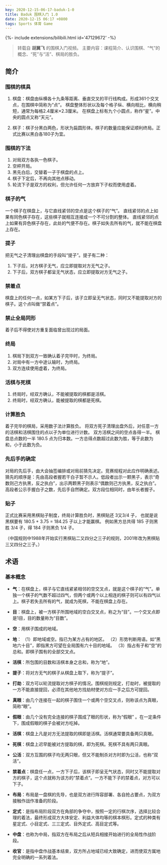```yaml
---
key: 2020-12-15-06-17-baduk-1-0
title: Baduk 围棋入门 1.0
date: 2020-12-15 06:17 +0800
tags: Sports 体育 Game
---
```


<div>{%- include extensions/bilibili.html id='47129672' -%}</div>

> 转载自 **胡翼飞** 的围棋入门视频。
> 主要内容：课程简介、认识围棋、“气”的概念、“死”与“活”、棋局的胜负。

## 简介

### 围棋的棋具

1. 棋盘：棋盘由纵横各十九条等距离、垂直交叉的平行线构成。形成361个交叉点，在围棋中简称为“点”。
棋盘整体形状以及每个格子纵、横向相比，横向稍短，通常为每格2.4厘米×2.3厘米。
在棋盘上标有九个小圆点，称作“星”。中央的圆点又称“天元”。

2. 棋子：棋子分黑白两色，形状为扁圆形体。棋子的数量应能保证顺利终局。正式比赛以黑白各180子为宜。

### 围棋的下法

1. 对局双方各执一色棋子。
2. 空枰开局。
3. 黑先白后，交替着一子于棋盘的点上。
4. 棋子下定后，不再向其他点移动。
5. 轮流下子是双方的权利，但允许任何一方放弃下子权而使用虚着。

### 棋子的气

一个棋子在棋盘上，与它直线紧邻的空点是这个棋子的“气”。
直线紧邻的点上如果有同色棋子存在，这些棋子就相互连接成一个不可分割的整体。
直线紧邻的点上如果有异色棋子存在，此处的气便不存在。棋子如失去所有的气，就不能在棋盘上存在。

### 提子

把无气之子清理出棋盘的手段叫“提子”。提子有二种：

1. 下子后，对方棋子无气，应立即提取对方无气之子。
2. 下子后，双方棋子都呈无气状态，应立即提取对方无气之子。

### 禁着点

棋盘上的任何一点，如某方下子后，该子立即呈无气状态，同时又不能提取对方的棋子。这个点叫做“禁着点”。

### 禁止全局同形

着子后不得使对方重复面临曾出现过的局面。

### 终局

1. 棋局下到双方一致确认着子完毕时，为终局。
2. 对局中有一方中途认输时，为终局。
3. 双方连续使用虚着，为终局。

### 活棋与死棋

1. 终局时，经双方确认，不能被提取的棋都是活棋。
2. 终局时，经双方确认，能被提取的棋都是死棋。

### 计算胜负

着子完毕的棋局，采用数子法计算胜负。
将双方死子清理出盘外后，对任意一方的活棋和活棋围住的点以子为单位进行计数。
双方活棋之间的空点各得一半。
棋盘总点数的一半 180.5 点为归本数。一方总得点数超过此数为胜，等于此数为和，小于此数为负。

### 先后手的确定

对局的先后手，由大会抽签编排或对局前猜先决定。竞赛规程对此应作明确表述。
猜先的顺序是：先由高段者握若干白子暂不示人。低段者出示一颗黑子，表示“奇数则己方执黑，反之执白”，出示两颗黑子则表示“偶数则己方执黑，反之执白”。高段者公示手握白子之数，先后手自然确定。双方段位相同时，由年长者握子。

### 贴子

正式比赛采用黑棋贴子制度，终局计算胜负时，黑棋贴还 3又3/4 子，
也就是说黑棋要有 180.5 + 3.75 = 184.25 子以上才能赢棋。
例如黑方总共得 185 子则黑胜 3/4 子，得 184 子则黑负 1/4 子。

（中国规则中1988年开始实行黑棋贴二又四分之三子的规则，2001年改为黑棋贴三又四分之三子。）

## 术语

### 基本概念

- **气**：在棋盘上，棋子与它直线紧紧相邻的空交叉点，就是这个棋子的“气”。单独一个棋子的气数不超过四气，但两个或两个以上相连的棋子则可以有四气以上。棋子若失去所有的气，就成为死棋，不能在棋盘上存在。

- **目**：棋盘上，被一方棋子所围地域的空白交叉点，称之为“目”。一个交叉点即是1目，目的数量称为“目数”。

- **空**：用棋子围成的地域。

- **地**：
（1）即地域或空。指已为某方占有的地区。
（2）形势判断用语。如“黑地六十目”，即指黑方可望在全局围有六十目的地域。
（3）指占有子和“空”的总和。即棋子围有的全部交叉点。

- **活棋**：所包围的目数和活棋本身之总和，称为“地”。

- **提子**：将对方无气的棋子从棋盘上取下，称为“提子”。

- **打劫**：双方可以轮流提取对方棋子的情况。围棋规则规定，打劫时，被提取的一方不能直接提回，必须在其他地方找劫材使对方应一手之后方可提回。

- **真眼**：由几个连接在一起的棋子围住一个或两个空交叉点，则称该点为真眼，简称“眼”。

- **假眼**：由几个没有完全连接的棋子围成了眼的形状，称为“假眼” 。在一定条件下，围成假眼的棋子会被对方吃掉。

- **活棋**：棋盘上凡是对方无法提取的棋即是活棋。活棋通常要具备两只真眼。

- **死棋**：棋盘上迟早能被对方提取的棋，即为死棋。死棋不具有两只真眼。

- **公活**：双方互围的棋子均无两只眼，但又不能制杀对方时即为公活，也称“双活”。

- **禁着点**：棋盘任一点，一方下子后，该棋子即呈无气状态，同时又不能提取对方的棋子，这个点就称为该方的“禁着点”。一方不能下子的禁着点，对方可以下子。

- **布局**：布局是一盘棋的先导，也是双方进行阵容部署、各自抢占要点，为双方接触作战作准备的阶段。

- **定式**：是指布局阶段双方在角部的争夺中，按照一定的行棋次序，选择比较合理的着法，最终形成双方大体安定、利益大体均等的棋本棋形。定式的种类有星定式、小目定式、三三定式、目外定式、高目定式等。

- **中盘**：也称为中局，指双方在布局之后从短兵相接开始进行的全局性作战阶段。

- **收官**：是指中盘作战基本结束，双方所占地域已经大致确定，进而使双方属地完全明确的一系列着法。

<!--more-->
